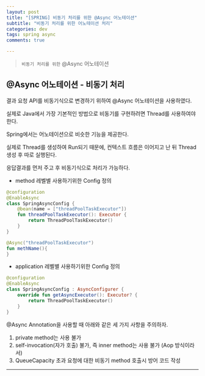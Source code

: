 ```yaml
---  
layout: post  
title: "[SPRING] 비동기 처리를 위한 @Async 어노테이션"  
subtitle: "비동기 처리를 위한 어노테이션 처리"  
categories: dev
tags: spring async
comments: true

---
```

> `비동기 처리를 위한` @Async 어노테이션

## @Async 어노테이션 - 비동기 처리

결과 요청 API를 비동기식으로 변경하기 위하여 @Async 어노테이션을 사용하였다.

실제로 Java에서 가장 기본적인 방법으로 비동기를 구현하려면 Thread를 사용하여야 한다.

Spring에서는 어노테이션으로 비슷한 기능을 제공한다.

실제로 Thread를 생성하여 Run되기 때문에, 컨텍스트 흐름은 이어지고 난 뒤 Thread 생성 후 따로 실행된다.

응답결과를 먼저 주고 후 비동기식으로 처리가 가능하다.

* method 레벨별 사용하기위한 Config 정의

```kotlin
@configuration
@EnableAsync
class SpringAsyncConfig {
    @bean(name = ["threadPoolTaskExecutor"])
    fun threadPoolTaskExecutor(): Executor {
        return ThreadPoolTaskExecutor()
    }
}

@Async("threadPoolTaskExecutor")
fun methName(){
}
```

* application 레벨별 사용하기위한 Config 정의

```kotlin
@configuration
@EnableAsync
class SpringAsyncConfig : AsyncConfigurer {
    override fun getAsyncExecutor(): Executor? {
        return ThreadPoolTaskExecutor()
    }
}
```

@Async Annotation을 사용할 때 아래와 같은 세 가지 사항을 주의하자.

1. private method는 사용 불가
2. self-invocation(자가 호출) 불가, 즉 inner method는 사용 불가 (Aop 방식이라서)
3. QueueCapacity 초과 요청에 대한 비동기 method 호출시 방어 코드 작성


---